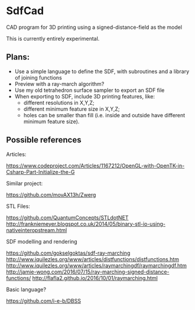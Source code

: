 # SdfCad
CAD program for 3D printing using a signed-distance-field as the model

This is currently entirely experimental.

## Plans:

* Use a simple language to define the SDF, with subroutines and a library of joining functions
* Preview with a ray-march algorithm?
* Use my old tetrahedron surface sampler to export an SDF file
* When exporting to SDF, include 3D printing features, like:
  - different resolutions in X,Y,Z;
  - different minimum feature size in X,Y,Z;
  - holes can be smaller than fill (i.e. inside and outside have different minimum feature size).

## Possible references

Articles:

https://www.codeproject.com/Articles/1167212/OpenGL-with-OpenTK-in-Csharp-Part-Initialize-the-G

Similar project:

https://github.com/movAX13h/Zwerg

STL Files:

https://github.com/QuantumConcepts/STLdotNET
http://frankniemeyer.blogspot.co.uk/2014/05/binary-stl-io-using-nativeinteropstream.html

SDF modelling and rendering

https://github.com/gokselgoktas/sdf-ray-marching
http://www.iquilezles.org/www/articles/distfunctions/distfunctions.htm
http://www.iquilezles.org/www/articles/raymarchingdf/raymarchingdf.htm
http://jamie-wong.com/2016/07/15/ray-marching-signed-distance-functions/
http://flafla2.github.io/2016/10/01/raymarching.html

Basic language?

https://github.com/i-e-b/DBSS
